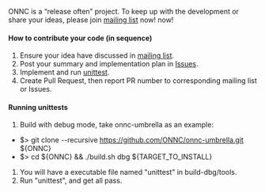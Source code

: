 ONNC is a “release often” project. To keep up with the development or share your ideas, 
please join [mailing list](https://maillist.onnc.ai/) now! now!

#### How to contribute your code (in sequence)

1. Ensure your idea have discussed in [mailing list](https://maillist.onnc.ai/).
1. Post your summary and implementation plan in [Issues](https://github.com/ONNC/onnc/issues).
1. Implement and run [unittest](https://github.com/ONNC/onnc/CONTRIBUTING.md#running-unittests).
1. Create Pull Request, then report PR number to corresponding mailing list or Issues.

#### Running unittests

1. Build with debug mode, take onnc-umbrella as an example:
  * $> git clone --recursive https://github.com/ONNC/onnc-umbrella.git ${ONNC}
  * $> cd ${ONNC} && ./build.sh dbg ${TARGET_TO_INSTALL}
1. You will have a executable file named "unittest" in build-dbg/tools.
1. Run "unittest", and get all pass.
